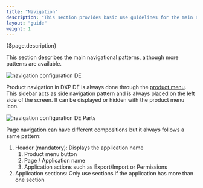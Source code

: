 ```yaml
---
title: "Navigation"
description: "This section provides basic use guidelines for the main navigation patterns of the system."
layout: "guide"
weight: 1
---
```


<div class="page-description">{$page.description}</div>

This section describes the main navigational patterns, although more patterns are available.

![navigation configuration DE](../../../images/Navigation.jpg)

Product navigation in DXP DE is always done through the [product menu](../Sidebar/product_menu.html). This sidebar acts as side navigation pattern and is always placed on the left side of the screen. It can be displayed or hidden with the product menu icon.

![navigation configuration DE Parts](../../../images/NavigationParts.jpg)

Page navigation can have different compositions but it always follows a same pattern:

1. Header (mandatory): Displays the application name
	1. Product menu button
	2. Page / Application name
	3. Application actions such as Export/Import or Permissions
2. Application sections: Only use sections if the application has more than one section